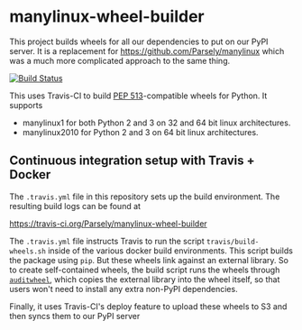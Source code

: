 manylinux-wheel-builder
=====================
This project builds wheels for all our dependencies to put on our PyPI server. It is a replacement for https://github.com/Parsely/manylinux which was a much more complicated approach to the same thing.

[![Build Status](https://travis-ci.org/Parsely/manylinux-wheel-builder.svg?branch=master)](https://travis-ci.org/Parsely/manylinux-wheel-builder)


This uses Travis-CI to build
[PEP 513](https://www.python.org/dev/peps/pep-0513/)-compatible
wheels for Python. It supports

- manylinux1 for both Python 2 and 3 on 32 and 64 bit linux architectures.
- manylinux2010 for Python 2 and 3 on 64 bit linux architectures.

Continuous integration setup with Travis + Docker
-------------------------------------------------

The `.travis.yml` file in this repository sets up the build environment. The
resulting build logs can be found at

  https://travis-ci.org/Parsely/manylinux-wheel-builder

The `.travis.yml` file instructs Travis to run the script
`travis/build-wheels.sh` inside of the various docker build environments. This
script builds the package using `pip`. But these wheels link against an
external library. So to create self-contained wheels, the build script runs the
wheels through [`auditwheel`](https://pypi.python.org/pypi/auditwheel), which
copies the external library into the wheel itself, so that users won't need to
install any extra non-PyPI dependencies.

Finally, it uses Travis-CI's deploy feature to upload these wheels to S3 and then syncs them to our PyPI server
